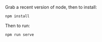 Grab a recent version of node, then to install:

```sh
npm install
```

Then to run:

```sh
npm run serve
```